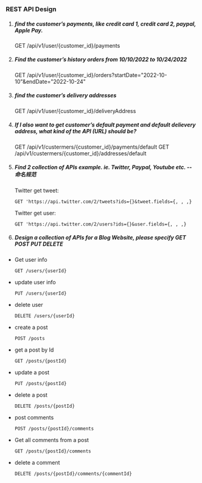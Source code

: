 ### REST API Design

1. ##### find the customer’s payments, like credit card 1, credit card 2, paypal, Apple Pay.

   GET /api/v1/user/{customer_id}/payments

2. ##### Find the customer’s history orders from 10/10/2022 to 10/24/2022

   GET /api/v1/user/{customer_id}/orders?startDate="2022-10-10"&endDate="2022-10-24"

3. ##### find the customer’s delivery addresses

   GET /api/v1/user/{customer_id}/deliveryAddress

4. ##### If I also want to get customer’s default payment and default delievery address, what kind of the API (URL) should be?

   GET /api/v1/custermers/{customer_id}/payments/default
   GET /api/v1/custermers/{customer_id}/addresses/default

5. ##### Find 2 collection of APIs example. ie. Twitter, Paypal, Youtube etc. -- 命名规范

   Twitter get tweet:  

   ```
   GET 'https://api.twitter.com/2/tweets?ids={}&tweet.fields={, , ,}
   ```

   Twitter get user:

   ```
   GET 'https://api.twitter.com/2/users?ids={}&user.fields={, , ,}
   ```

   

6. ##### Design a collection of APIs for a Blog Website, please specify GET POST PUT DELETE

- Get user info

  `GET /users/{userId}`

- update user info

  `PUT /users/{userId}`

- delete user

  `DELETE /users/{userId}`

  

- create a post

  `POST /posts`

- get a post by Id

  `GET /posts/{postId}`

- update a post

  `PUT /posts/{postId}`

- delete a post

  `DELETE /posts/{postId}`

  

- post comments

  `POST /posts/{postId}/comments`

- Get all comments from a post

  `GET /posts/{postId}/comments`

- delete a comment

  `DELETE /posts/{postId}/comments/{commentId}`

  